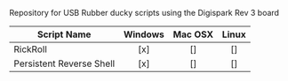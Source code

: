 Repository for USB Rubber ducky scripts using the Digispark Rev 3 board


| Script Name | Windows | Mac OSX | Linux |
| ----------- |:-------:|:-------:|:-----:|
| RickRoll    | [x]     | []      | []    |
| Persistent Reverse Shell | [x]       | []        | []      |
